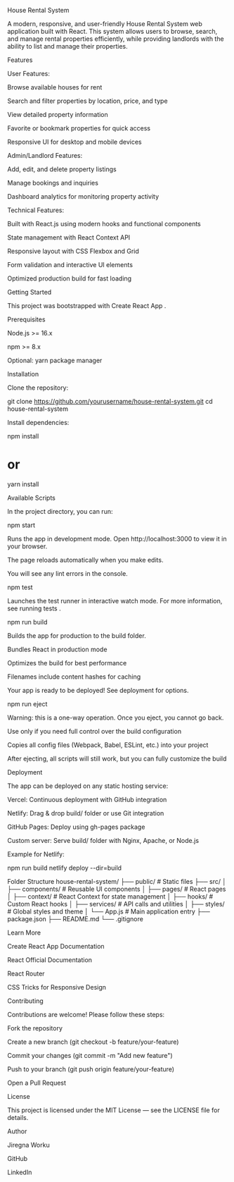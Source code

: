 House Rental System

A modern, responsive, and user-friendly House Rental System web application built with React. This system allows users to browse, search, and manage rental properties efficiently, while providing landlords with the ability to list and manage their properties.

Features

User Features:

Browse available houses for rent

Search and filter properties by location, price, and type

View detailed property information

Favorite or bookmark properties for quick access

Responsive UI for desktop and mobile devices

Admin/Landlord Features:

Add, edit, and delete property listings

Manage bookings and inquiries

Dashboard analytics for monitoring property activity

Technical Features:

Built with React.js using modern hooks and functional components

State management with React Context API

Responsive layout with CSS Flexbox and Grid

Form validation and interactive UI elements

Optimized production build for fast loading

Getting Started

This project was bootstrapped with Create React App
.

Prerequisites

Node.js >= 16.x

npm >= 8.x

Optional: yarn package manager

Installation

Clone the repository:

git clone https://github.com/yourusername/house-rental-system.git
cd house-rental-system

Install dependencies:

npm install

# or

yarn install

Available Scripts

In the project directory, you can run:

npm start

Runs the app in development mode.
Open http://localhost:3000
to view it in your browser.

The page reloads automatically when you make edits.

You will see any lint errors in the console.

npm test

Launches the test runner in interactive watch mode.
For more information, see running tests
.

npm run build

Builds the app for production to the build folder.

Bundles React in production mode

Optimizes the build for best performance

Filenames include content hashes for caching

Your app is ready to be deployed!
See deployment
for options.

npm run eject

Warning: this is a one-way operation. Once you eject, you cannot go back.

Use only if you need full control over the build configuration

Copies all config files (Webpack, Babel, ESLint, etc.) into your project

After ejecting, all scripts will still work, but you can fully customize the build

Deployment

The app can be deployed on any static hosting service:

Vercel: Continuous deployment with GitHub integration

Netlify: Drag & drop build/ folder or use Git integration

GitHub Pages: Deploy using gh-pages package

Custom server: Serve build/ folder with Nginx, Apache, or Node.js

Example for Netlify:

npm run build
netlify deploy --dir=build

Folder Structure
house-rental-system/
├── public/ # Static files
├── src/
│ ├── components/ # Reusable UI components
│ ├── pages/ # React pages
│ ├── context/ # React Context for state management
│ ├── hooks/ # Custom React hooks
│ ├── services/ # API calls and utilities
│ ├── styles/ # Global styles and theme
│ └── App.js # Main application entry
├── package.json
├── README.md
└── .gitignore

Learn More

Create React App Documentation

React Official Documentation

React Router

CSS Tricks for Responsive Design

Contributing

Contributions are welcome! Please follow these steps:

Fork the repository

Create a new branch (git checkout -b feature/your-feature)

Commit your changes (git commit -m "Add new feature")

Push to your branch (git push origin feature/your-feature)

Open a Pull Request

License

This project is licensed under the MIT License — see the LICENSE
file for details.

Author

Jiregna Worku

GitHub

LinkedIn
